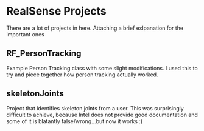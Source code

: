 # RealSense Projects

There are a lot of projects in here. Attaching a brief exlpanation for the important ones

## RF_PersonTracking
Example Person Tracking class with some slight modifications. I used this to try and piece together how person tracking actually worked.

## skeletonJoints
Project that identifies skeleton joints from a user. This was surprisingly difficult to achieve, because Intel does not provide good documentation and some of it is blatantly false/wrong...but now it works :)
